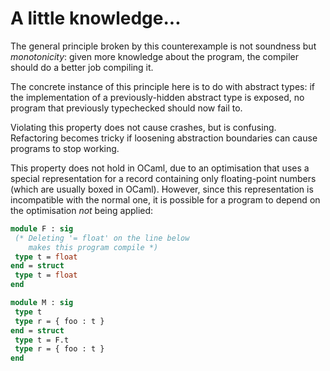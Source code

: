# A little knowledge...

The general principle broken by this counterexample is not soundness
but *monotonicity*: given more knowledge about the program, the
compiler should do a better job compiling it.

The concrete instance of this principle here is to do with abstract
types: if the implementation of a previously-hidden abstract type is
exposed, no program that previously typechecked should now fail to.

Violating this property does not cause crashes, but is
confusing. Refactoring becomes tricky if loosening abstraction
boundaries can cause programs to stop working.

This property does not hold in OCaml, due to an optimisation that uses
a special representation for a record containing only floating-point
numbers (which are usually boxed in OCaml). However, since this
representation is incompatible with the normal one, it is possible for
a program to depend on the optimisation _not_ being applied:

```ocaml
module F : sig
 (* Deleting '= float' on the line below
    makes this program compile *)
 type t = float
end = struct
 type t = float
end

module M : sig
 type t
 type r = { foo : t }
end = struct
 type t = F.t
 type r = { foo : t }
end
```
